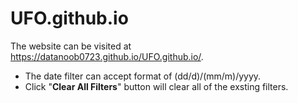 # UFO.github.io

The website can be visited at https://datanoob0723.github.io/UFO.github.io/.

* The date filter can accept format of (dd/d)/(mm/m)/yyyy.
* Click "**Clear All Filters**" button will clear all of the exsting filters.

